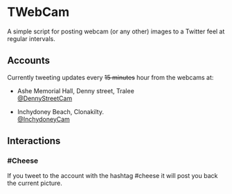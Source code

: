# TWebCam

A simple script for posting webcam (or any other) images to a Twitter feel at regular intervals.

## Accounts

Currently tweeting updates every ~~15 minutes~~ hour from the webcams at:

* Ashe Memorial Hall, Denny street, Tralee  
[@DennyStreetCam](https://twitter.com/dennystreetcam)

* Inchydoney Beach, Clonakilty.   
[@InchydoneyCam](https://twitter.com/InchydoneyCam)


## Interactions

### #Cheese

If you tweet to the account with the hashtag #cheese it will post you back the current picture.